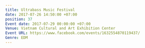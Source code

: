 ```yaml
---
title: Ultrabass Music Festival
date: 2017-07-26 14:50:00 +07:00
position: 37
Event date: 2017-07-29 00:00:00 +07:00
Venue: Vietnam Cultural and Art Exhibition Center
Event URL: https://www.facebook.com/events/1632554870119437/
Genre: EDM
---
```


